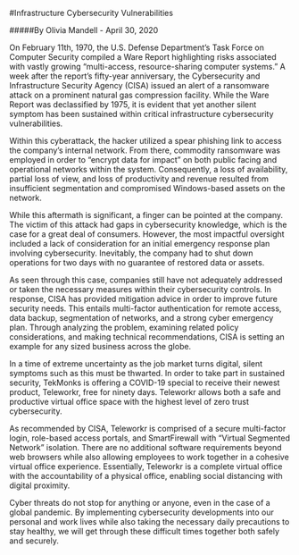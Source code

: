 #Infrastructure Cybersecurity Vulnerabilities

#####By Olivia Mandell - April 30, 2020

On February 11th, 1970, the U.S. Defense Department’s Task Force on Computer Security compiled a Ware Report highlighting risks associated with vastly growing “multi-access, resource-sharing computer systems.” A week after the report’s fifty-year anniversary, the Cybersecurity and Infrastructure Security Agency (CISA) issued an alert of a ransomware attack on a prominent natural gas compression facility. While the Ware Report was declassified by 1975, it is evident that yet another silent symptom has been sustained within critical infrastructure cybersecurity vulnerabilities.


Within this cyberattack, the hacker utilized a spear phishing link to access the company’s internal network. From there, commodity ransomware was employed in order to “encrypt data for impact” on both public facing and operational networks within the system. Consequently, a loss of availability, partial loss of view, and loss of productivity and revenue resulted from insufficient segmentation and compromised Windows-based assets on the network.


While this aftermath is significant, a finger can be pointed at the company. The victim of this attack had gaps in cybersecurity knowledge, which is the case for a great deal of consumers. However, the most impactful oversight included a lack of consideration for an initial emergency response plan involving cybersecurity. Inevitably, the company had to shut down operations for two days with no guarantee of restored data or assets.


As seen through this case, companies still have not adequately addressed or taken the necessary measures within their cybersecurity controls. In response, CISA has provided mitigation advice in order to improve future security needs. This entails multi-factor authentication for remote access, data backup, segmentation of networks, and a strong cyber emergency plan. Through analyzing the problem, examining related policy considerations, and making technical recommendations, CISA is setting an example for any sized business across the globe.


In a time of extreme uncertainty as the job market turns digital, silent symptoms such as this must be thwarted. In order to take part in sustained security, TekMonks is offering a COVID-19 special to receive their newest product, Teleworkr, free for ninety days. Teleworkr allows both a safe and productive virtual office space with the highest level of zero trust cybersecurity.


As recommended by CISA, Teleworkr is comprised of a secure multi-factor login, role-based access portals, and SmartFirewall with “Virtual Segmented Network” isolation. There are no additional software requirements beyond web browsers while also allowing employees to work together in a cohesive virtual office experience. Essentially, Teleworkr is a complete virtual office with the accountability of a physical office, enabling social distancing with digital proximity.


Cyber threats do not stop for anything or anyone, even in the case of a global pandemic. By implementing cybersecurity developments into our personal and work lives while also taking the necessary daily precautions to stay healthy, we will get through these difficult times together both safely and securely.